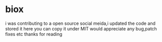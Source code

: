 # biox
i was contributing to a open source social meida,i updated the code and stored it here
you can copy it under MIT
would appreciate any bug,patch fixes etc
thanks for reading 

